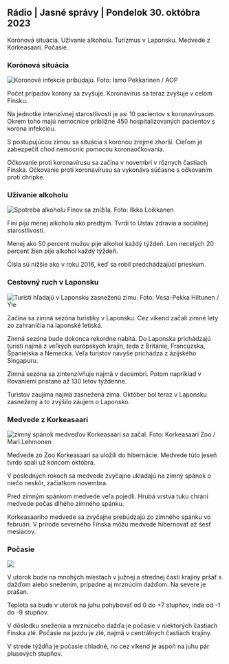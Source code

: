 ## Rádio \| Jasné správy \| Pondelok 30. októbra 2023

Korónová situácia. Užívanie alkoholu. Turizmus v Laponsku. Medvede z Korkeasaari. Počasie.

### Korónová situácia

![Koronové infekcie pribúdajú. Foto: Ismo Pekkarinen / AOP](https://images.cdn.yle.fi/image/upload/c_crop,h_1992,w_3543,x_0,y_232/ar_1.7777777777777777,c_fill,g_faces,w/d_1670.0q_auto:eco/f_auto/fl_lossy/v1698673937/39-1193332653fb40a9c4a2)

Počet prípadov koróny sa zvyšuje. Koronavírus sa teraz zvyšuje v celom Fínsku.

Na jednotke intenzívnej starostlivosti je asi 10 pacientov s koronavírusom. Okrem toho majú nemocnice približne 450 hospitalizovaných pacientov s korona infekciou.

S postupujúcou zimou sa situácia s korónou zrejme zhorší. Cieľom je zabezpečiť chod nemocníc pomocou koronaočkovania.

Očkovanie proti koronavírusu sa začína v novembri v rôznych častiach Fínska. Očkovanie proti koronavírusu sa vykonáva súčasne s očkovaním proti chrípke.

### Užívanie alkoholu

![Spotreba alkoholu Fínov sa znížila. Foto: Ilkka Loikkanen](https://images.cdn.yle.fi/image/upload/c_crop,h_2160,w_3840,x_0,y_325/ar_1.7777777777777777,c_fill,g_faces,h_12075,h_12075,w.0eco/f_auto/fl_lossy/v1682602904/39-1105424644a7b35b4046)

Fíni pijú menej alkoholu ako predtým. Tvrdí to Ústav zdravia a sociálnej starostlivosti.

Menej ako 50 percent mužov pije alkohol každý týždeň. Len necelých 20 percent žien pije alkohol každý týždeň.

Čísla sú nižšie ako v roku 2016, keď sa robil predchádzajúci prieskum.

### Cestovný ruch v Laponsku

![Turisti hľadajú v Laponsku zasneženú zimu. Foto: Vesa-Pekka Hiltunen / Yle](https://images.cdn.yle.fi/image/upload/c_crop,h_3375,w_6000,x_0,y_473/ar_1.7777777777777777,c_fill,g6d_215s,h00/q_auto:eco/f_auto/fl_lossy/v1673250132/39-105687963bbc441bd57b)

Začína sa zimná sezóna turistiky v Laponsku. Cez víkend začali zimné lety zo zahraničia na laponské letiská.

Zimná sezóna bude dokonca rekordne nabitá. Do Laponska prichádzajú turisti najmä z veľkých európskych krajín, teda z Británie, Francúzska, Španielska a Nemecka. Veľa turistov navyše prichádza z ázijského Singapuru.

Zimná sezóna sa zintenzívňuje najmä v decembri. Potom napríklad v Rovaniemi pristane až 130 letov týždenne.

Turistov zaujíma najmä zasnežená zima. Október bol teraz v Laponsku zasnežený a to zvýšilo záujem o Laponsko.

### Medvede z Korkeasaari

![zimný spánok medveďov Korkeasaari sa začal. Foto: Korkeasaari Zoo / Mari Lehmonen](https://images.cdn.yle.fi/image/upload/c_crop,h_3239,w_5759,x_0,y_0/ar_1.7777777777777777,c_fill,g_faces,/wd_167/q_auto:eco/f_auto/fl_lossy/v1698664391/39-1193141653f687431ff4)

Medvede zo Zoo Korkeasaari sa uložili do hibernácie. Medvede túto jeseň tvrdo spali už koncom októbra.

V posledných rokoch sa medvede zvyčajne ukladajú na zimný spánok o niečo neskôr, začiatkom novembra.

Pred zimným spánkom medvede veľa pojedli. Hrubá vrstva tuku chráni medvede počas dlhého zimného spánku.

Korkeasaariho medvede sa zvyčajne prebúdzajú zo zimného spánku vo februári. V prírode severného Fínska môžu medvede hibernovať až šesť mesiacov.

### Počasie

![](https://images.cdn.yle.fi/image/upload/c_crop,h_1080,w_1919,x_0,y_0/ar_1.7777777777777777,c_fill,g_faces,h_auto:w_1100/dprf_auto/fl_lossy/v1698681609/39-1193390653fd2ed08682)

V utorok bude na mnohých miestach v južnej a strednej časti krajiny pršať s dažďom alebo snežením, prípadne aj mrznúcim dažďom. Na severe je prašan.

Teplota sa bude v utorok na juhu pohybovať od 0 do +7 stupňov, inde od -1 do -9 stupňov.

V dôsledku sneženia a mrznúceho dažďa je počasie v niektorých častiach Fínska zlé. Počasie na jazdu je zlé, najmä v centrálnych častiach krajiny.

V strede týždňa je počasie chladné, no cez víkend je aspoň na juhu pár plusových stupňov.